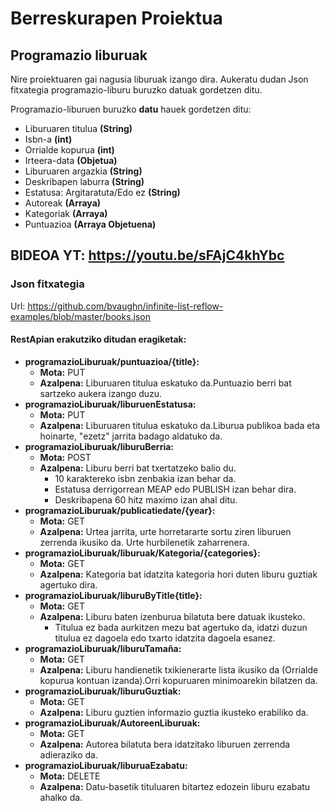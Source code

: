 # Berreskurapen Proiektua

## Programazio liburuak

Nire proiektuaren gai nagusia liburuak izango dira. Aukeratu dudan Json fitxategia programazio-liburu buruzko datuak gordetzen ditu.

Programazio-liburuen buruzko **datu** hauek gordetzen ditu:
- Liburuaren titulua **(String)**
- Isbn-a **(int)**
- Orrialde kopurua **(int)**
- Irteera-data **(Objetua)**
- Liburuaren argazkia **(String)**
- Deskribapen laburra **(String)**
- Estatusa: Argitaratuta/Edo ez **(String)**
- Autoreak **(Arraya)**
- Kategoriak **(Arraya)**
- Puntuazioa **(Arraya Objetuena)**

## BIDEOA YT: https://youtu.be/sFAjC4khYbc

### Json fitxategia

Url: https://github.com/bvaughn/infinite-list-reflow-examples/blob/master/books.json

#### **RestApian** erakutziko ditudan eragiketak:
- **programazioLiburuak/puntuazioa/{title}:**
  - **Mota:** PUT
  - **Azalpena:** Liburuaren titulua eskatuko da.Puntuazio berri bat sartzeko aukera izango duzu. 
- **programazioLiburuak/liburuenEstatusa:**
  - **Mota:** PUT
  - **Azalpena:** Liburuaren titulua eskatuko da.Liburua publikoa bada eta hoinarte, "ezetz" jarrita badago aldatuko da. 
- **programazioLiburuak/liburuBerria:**
  - **Mota:** POST
  - **Azalpena:** Liburu berri bat txertatzeko balio du.
      - 10 karaktereko isbn zenbakia izan behar da. 
      - Estatusa derrigorrean MEAP edo PUBLISH izan behar dira.
      - Deskribapena 60 hitz maximo izan ahal ditu.
- **programazioLiburuak/publicatiedate/{year}:**
  - **Mota:** GET
  - **Azalpena:** Urtea jarrita, urte horretararte sortu ziren liburuen zerrenda ikusiko da. Urte hurbilenetik zaharrenera.
- **programazioLiburuak/liburuak/Kategoria/{categories}:**
  - **Mota:** GET
  - **Azalpena:** Kategoria bat idatzita kategoria hori duten liburu guztiak agertuko dira.
- **programazioLiburuak/liburuByTitle{title}:**
  - **Mota:** GET
  - **Azalpena:** Liburu baten izenburua bilatuta bere datuak ikusteko.
      - Titulua ez bada aurkitzen mezu bat agertuko da, idatzi duzun titulua ez dagoela edo txarto idatzita dagoela esanez.
- **programazioLiburuak/liburuTamaña:**
  - **Mota:** GET
  - **Azalpena:** Liburu handienetik txikienerarte lista ikusiko da (Orrialde kopurua kontuan izanda).Orri kopuruaren minimoarekin bilatzen da. 
- **programazioLiburuak/liburuGuztiak:**
  - **Mota:** GET
  - **Azalpena:** Liburu guztien informazio guztia ikusteko erabiliko da.
- **programazioLiburuak/AutoreenLiburuak:**
  - **Mota:** GET
  - **Azalpena:** Autorea bilatuta bera idatzitako liburuen zerrenda adieraziko da. 
- **programazioLiburuak/liburuaEzabatu:**
  - **Mota:** DELETE
  - **Azalpena:** Datu-basetik tituluaren bitartez edozein liburu ezabatu ahalko da. 


